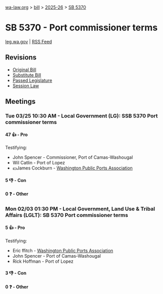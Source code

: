 [wa-law.org](/) > [bill](/bill/) > [2025-26](/bill/2025-26/) > [SB 5370](/bill/2025-26/sb/5370/)

# SB 5370 - Port commissioner terms
[leg.wa.gov](https://app.leg.wa.gov/billsummary?BillNumber=5370&Year=2025&Initiative=false) | [RSS Feed](./rss.xml)

## Revisions
* [Original Bill](1/)
* [Substitute Bill](S/)
* [Passed Legislature](S.PL/)
* [Session Law](S.SL/)

## Meetings
### Tue 03/25 10:30 AM - Local Government (LG): SSB 5370 Port commissioner terms
#### 47 👍 - Pro
Testifying:
* John Spencer - Commissioner, Port of Camas-Washougal
* Wil Catlin - Port of Lopez
* 💵James Cockburn - [Washington Public Ports Association](/org/washington_public_ports_association/)

#### 5 👎 - Con

#### 0 ❓ - Other

### Mon 02/03 01:30 PM - Local Government, Land Use & Tribal Affairs (LGLT): SB 5370 Port commissioner terms
#### 5 👍 - Pro
Testifying:
* Eric ffitch - [Washington Public Ports Association](/org/washington_public_ports_association/)
* John Spencer - Port of Camas-Washougal
* Rick Hoffman - Port of Lopez

#### 3 👎 - Con

#### 0 ❓ - Other

